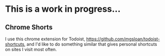 # This is a work in progress...

## Chrome Shorts

I use this chrome extension for Todoist, https://github.com/mgsloan/todoist-shortcuts, and I'd like to do something similar that gives personal shortcuts on sites I visit most often.
